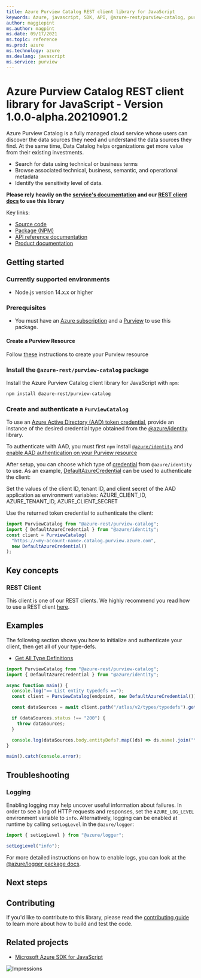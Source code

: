 ```yaml
---
title: Azure Purview Catalog REST client library for JavaScript
keywords: Azure, javascript, SDK, API, @azure-rest/purview-catalog, purview
author: maggiepint
ms.author: magpint
ms.date: 09/17/2021
ms.topic: reference
ms.prod: azure
ms.technology: azure
ms.devlang: javascript
ms.service: purview
---
```


# Azure Purview Catalog REST client library for JavaScript - Version 1.0.0-alpha.20210901.2 


Azure Purview Catalog is a fully managed cloud service whose users can discover the data sources they need and understand the data sources they find. At the same time, Data Catalog helps organizations get more value from their existing investments.

- Search for data using technical or business terms
- Browse associated technical, business, semantic, and operational metadata
- Identify the sensitivity level of data.

**Please rely heavily on the [service's documentation][catalog_product_documentation] and our [REST client docs][rest_client] to use this library**

Key links:
- [Source code][source_code]
- [Package (NPM)][catalog_npm]
- [API reference documentation][catalog_ref_docs]
- [Product documentation][catalog_product_documentation]

## Getting started

### Currently supported environments

- Node.js version 14.x.x or higher

### Prerequisites

- You must have an [Azure subscription][azure_subscription] and a [Purview][purview_resource] to use this package.

#### Create a Purview Resource

Follow [these][purview_resource] instructions to create your Purview resource

### Install the `@azure-rest/purview-catalog` package

Install the Azure Purview Catalog client library for JavaScript with `npm`:

```bash
npm install @azure-rest/purview-catalog
```

### Create and authenticate a `PurviewCatalog`

To use an [Azure Active Directory (AAD) token credential][authenticate_with_token],
provide an instance of the desired credential type obtained from the
[@azure/identity][azure_identity_credentials] library.

To authenticate with AAD, you must first `npm` install [`@azure/identity`][azure_identity_npm] and
[enable AAD authentication on your Purview resource][enable_aad]

After setup, you can choose which type of [credential][azure_identity_credentials] from `@azure/identity` to use.
As an example, [DefaultAzureCredential][default_azure_credential]
can be used to authenticate the client:

Set the values of the client ID, tenant ID, and client secret of the AAD application as environment variables:
AZURE_CLIENT_ID, AZURE_TENANT_ID, AZURE_CLIENT_SECRET

Use the returned token credential to authenticate the client:

```typescript
import PurviewCatalog from "@azure-rest/purview-catalog";
import { DefaultAzureCredential } from "@azure/identity";
const client = PurviewCatalog(
  "https://<my-account-name>.catalog.purview.azure.com",
  new DefaultAzureCredential()
);
```

## Key concepts

### REST Client

This client is one of our REST clients. We highly recommend you read how to use a REST client [here][rest_client].

## Examples

The following section shows you how to initialize and authenticate your client, then get all of your type-defs.

- [Get All Type Definitions](#get-all-type-definitions "Get All Type Definitions")

```typescript
import PurviewCatalog from "@azure-rest/purview-catalog";
import { DefaultAzureCredential } from "@azure/identity";

async function main() {
  console.log("== List entity typedefs ==");
  const client = PurviewCatalog(endpoint, new DefaultAzureCredential());

  const dataSources = await client.path("/atlas/v2/types/typedefs").get();

  if (dataSources.status !== "200") {
    throw dataSources;
  }

  console.log(dataSources.body.entityDefs?.map((ds) => ds.name).join("\n"));
}

main().catch(console.error);
```

## Troubleshooting

### Logging

Enabling logging may help uncover useful information about failures. In order to see a log of HTTP requests and responses, set the `AZURE_LOG_LEVEL` environment variable to `info`. Alternatively, logging can be enabled at runtime by calling `setLogLevel` in the `@azure/logger`:

```javascript
import { setLogLevel } from "@azure/logger";

setLogLevel("info");
```

For more detailed instructions on how to enable logs, you can look at the [@azure/logger package docs](https://github.com/Azure/azure-sdk-for-js/tree/main/sdk/core/logger).

## Next steps

## Contributing

If you'd like to contribute to this library, please read the [contributing guide](https://github.com/Azure/azure-sdk-for-js/blob/main/CONTRIBUTING.md) to learn more about how to build and test the code.

## Related projects

- [Microsoft Azure SDK for JavaScript](https://github.com/Azure/azure-sdk-for-js)

![Impressions](https://azure-sdk-impressions.azurewebsites.net/api/impressions/azure-sdk-for-js%2Fsdk%2Fpurview%2Fpurview-catalog-rest%2FREADME.png)

[catalog_product_documentation]: https://azure.microsoft.com/services/purview/
[rest_client]: https://github.com/Azure/azure-sdk-for-js/blob/main/documentation/rest-clients.md
[source_code]: https://github.com/Azure/azure-sdk-for-js/tree/main/sdk/purview/purview-catalog-rest
[catalog_npm]: https://www.npmjs.com/org/azure-rest
[catalog_ref_docs]: https://azure.github.io/azure-sdk-for-js
[azure_subscription]: https://azure.microsoft.com/free/
[purview_resource]: https://docs.microsoft.com/azure/purview/create-catalog-portal
[authenticate_with_token]: https://docs.microsoft.com/azure/cognitive-services/authentication?tabs=powershell#authenticate-with-an-authentication-token
[azure_identity_credentials]: https://github.com/Azure/azure-sdk-for-js/tree/main/sdk/identity/identity#credentials
[azure_identity_npm]: https://www.npmjs.com/package/@azure/identity
[enable_aad]: https://docs.microsoft.com/azure/purview/create-catalog-portal#add-a-security-principal-to-a-data-plane-role
[default_azure_credential]: https://github.com/Azure/azure-sdk-for-js/tree/main/sdk/identity/identity#defaultazurecredential

